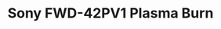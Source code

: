 ---
ee_id: '211'
site: '1'
type: '2'
url: 2008-057-sony-fwd-42pv1-plasma-burn
title: Sony FWD-42PV1 Plasma Burn
year: '2008'
display_year: '2008'
medium: Sony FWD-42PV1 Monitor and DVD player
dims: 26 x 41 x 12 inches
pitch: ''
ps: ''
live_url: ''
related: ''
youtube: ''
related_code: ''
imgs: burn-2008-057-full-database-UG.jpg
subheading: ''
download: ''
add_credit: ''
commission: ''
layout: things-i-made
---